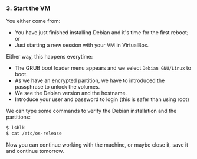 ### 3. Start the VM
You either come from:
  - You have just finished installing Debian and it's time for the first reboot; or
  - Just starting a new session with your VM in VirtualBox. 

Either way, this happens everytime:
  - The GRUB boot loader menu appears and we select `Debian GNU/Linux` to boot.
  - As we have an encrypted partition, we have to introduced the passphrase to unlock the volumes.
  - We see the Debian version and the hostname.
  - Introduce your user and password to login (this is safer than using root)

We can type some commands to verify the Debian installation and the partitions:
```bash
$ lsblk
$ cat /etc/os-release
```
Now you can continue working with the machine, or maybe close it, save it and continue tomorrow.

